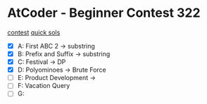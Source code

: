 # AtCoder - Beginner Contest 322

[contest](https://atcoder.jp/contests/abc322)
[quick sols](https://www.youtube.com/watch?v=ed9sY7kRleg)


- [X] A: First ABC 2 -> substring
- [X] B: Prefix and Suffix -> substring
- [X] C: Festival -> DP
- [X] D: Polyominoes -> Brute Force
- [ ] E: Product Development ->
- [ ] F: Vacation Query
- [ ] G: 
